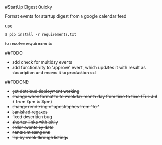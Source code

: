 #StartUp Digest Quicky

Format events for startup digest from a google calendar feed

use:

`$ pip install -r requirements.txt`

to resolve requirements

##TODO
 * add check for multiday events
 * add functionality to 'approve' event, which updates it with result as description and moves it to production cal
 

##TODONE:
 * ~~get dotcloud deployment working~~
 * ~~change when format to to weekday month day from time to time (Tue Jul 5 from 6pm to 8pm)~~
 * ~~change rendering of apostrophes from &#39; to '~~
 * ~~banished regexes~~ 
 * ~~fixed descrition bug~~
 * ~~shorten links with bit.ly~~
 * ~~order events by date~~
 * ~~handle missing link~~
 * ~~flip by week through listings~~

